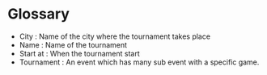 # Glossary
* City : Name of the city where the tournament takes place
* Name : Name of the tournament
* Start at : When the tournament start
* Tournament : An event which has many sub event with a specific game.
